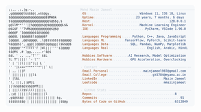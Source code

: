 <picture>
  <source srcset="https://raw.githubusercontent.com/mmazinjameel/mmazinjameel/main/dark_mode.svg?v=1749603227" media="(prefers-color-scheme: dark)">
  <img src="https://raw.githubusercontent.com/mmazinjameel/mmazinjameel/main/light_mode.svg?v=1749603227">
</picture>
